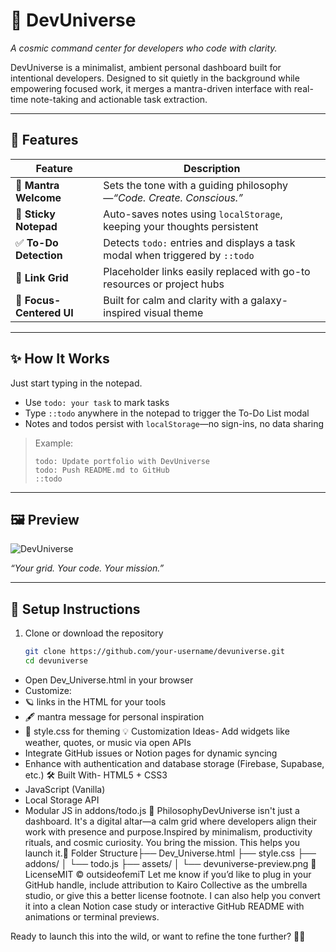 # 🚀 DevUniverse

*A cosmic command center for developers who code with clarity.*

DevUniverse is a minimalist, ambient personal dashboard built for intentional developers. Designed to sit quietly in the background while empowering focused work, it merges a mantra-driven interface with real-time note-taking and actionable task extraction.

---

## 🌌 Features

| Feature               | Description |
|------------------------|-------------|
| 💬 **Mantra Welcome**   | Sets the tone with a guiding philosophy—*“Code. Create. Conscious.”* |
| 📝 **Sticky Notepad**   | Auto-saves notes using `localStorage`, keeping your thoughts persistent |
| ✅ **To-Do Detection**  | Detects `todo:` entries and displays a task modal when triggered by `::todo` |
| 🔗 **Link Grid**        | Placeholder links easily replaced with go-to resources or project hubs |
| 🎯 **Focus-Centered UI**| Built for calm and clarity with a galaxy-inspired visual theme |

---

## ✨ How It Works

Just start typing in the notepad.

- Use `todo: your task` to mark tasks
- Type `::todo` anywhere in the notepad to trigger the To-Do List modal
- Notes and todos persist with `localStorage`—no sign-ins, no data sharing

> Example:
> ```
> todo: Update portfolio with DevUniverse
> todo: Push README.md to GitHub
> ::todo
> ```

---

## 🖼️ Preview

![DevUniverse](https://github.com/user-attachments/assets/25910706-ca8f-4b73-9944-ea0785607270)


*“Your grid. Your code. Your mission.”*

---

## 🔧 Setup Instructions

1. Clone or download the repository  
   ```bash
   git clone https://github.com/your-username/devuniverse.git
   cd devuniverse
- Open Dev_Universe.html in your browser
- Customize:
- 🪐 links in the HTML for your tools
- 🖋️ mantra message for personal inspiration
- 🎨 style.css for theming
💡 Customization Ideas- Add widgets like weather, quotes, or music via open APIs
- Integrate GitHub issues or Notion pages for dynamic syncing
- Enhance with authentication and database storage (Firebase, Supabase, etc.)
🛠️ Built With- HTML5 + CSS3
- JavaScript (Vanilla)
- Local Storage API
- Modular JS in addons/todo.js
🧠 PhilosophyDevUniverse isn't just a dashboard.
It's a digital altar—a calm grid where developers align their work with presence and purpose.Inspired by minimalism, productivity rituals, and cosmic curiosity.
You bring the mission. This helps you launch it.📂 Folder Structure├── Dev_Universe.html
├── style.css
├── addons/
│   └── todo.js
├── assets/
│   └── devuniverse-preview.png
🚀 LicenseMIT © outsideofemiT
Let me know if you’d like to plug in your GitHub handle, include attribution to Kairo Collective as the umbrella studio, or give this a better license footnote. I can also help you convert it into a clean Notion case study or interactive GitHub README with animations or terminal previews.

Ready to launch this into the wild, or want to refine the tone further?


